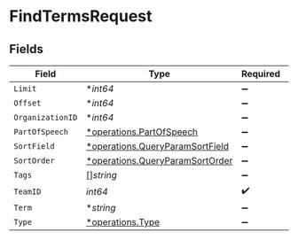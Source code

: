 # FindTermsRequest


## Fields

| Field                                                                             | Type                                                                              | Required                                                                          | Description                                                                       |
| --------------------------------------------------------------------------------- | --------------------------------------------------------------------------------- | --------------------------------------------------------------------------------- | --------------------------------------------------------------------------------- |
| `Limit`                                                                           | **int64*                                                                          | :heavy_minus_sign:                                                                | N/A                                                                               |
| `Offset`                                                                          | **int64*                                                                          | :heavy_minus_sign:                                                                | N/A                                                                               |
| `OrganizationID`                                                                  | **int64*                                                                          | :heavy_minus_sign:                                                                | N/A                                                                               |
| `PartOfSpeech`                                                                    | [*operations.PartOfSpeech](../../models/operations/partofspeech.md)               | :heavy_minus_sign:                                                                | N/A                                                                               |
| `SortField`                                                                       | [*operations.QueryParamSortField](../../models/operations/queryparamsortfield.md) | :heavy_minus_sign:                                                                | N/A                                                                               |
| `SortOrder`                                                                       | [*operations.QueryParamSortOrder](../../models/operations/queryparamsortorder.md) | :heavy_minus_sign:                                                                | N/A                                                                               |
| `Tags`                                                                            | []*string*                                                                        | :heavy_minus_sign:                                                                | N/A                                                                               |
| `TeamID`                                                                          | *int64*                                                                           | :heavy_check_mark:                                                                | N/A                                                                               |
| `Term`                                                                            | **string*                                                                         | :heavy_minus_sign:                                                                | N/A                                                                               |
| `Type`                                                                            | [*operations.Type](../../models/operations/type.md)                               | :heavy_minus_sign:                                                                | N/A                                                                               |